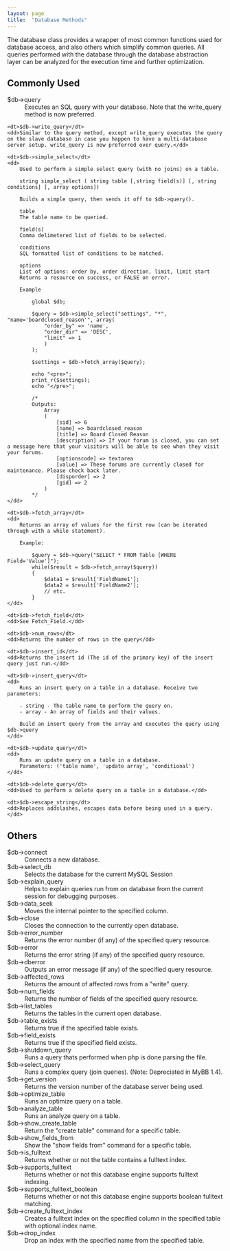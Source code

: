 ```yaml
---
layout: page
title:  "Database Methods"
---
```


The database class provides a wrapper of most common functions used for database access, and also others which simplify common queries. All queries performed with the database through the database abstraction layer can be analyzed for the execution time and further optimization.

## Commonly Used

<dl>
    <dt>$db->query</dt>
    <dd>Executes an SQL query with your database. Note that the write_query method is now preferred.</dd>

    <dt>$db->write_query</dt>
    <dd>Similar to the query method, except write_query executes the query on the slave database in case you happen to have a multi-database server setup. write_query is now preferred over query.</dd>

    <dt>$db->simple_select</dt>
    <dd>
        Used to perform a simple select query (with no joins) on a table.

        string simple_select ( string table [,string field(s)] [, string conditions] [, array options])

        Builds a simple query, then sends it off to $db->query().

        table
        The table name to be queried.

        field(s)
        Comma delimetered list of fields to be selected.

        conditions
        SQL formatted list of conditions to be matched.

        options
        List of options: order by, order direction, limit, limit start
        Returns a resource on success, or FALSE on error.

        Example

            global $db;

            $query = $db->simple_select("settings", "*", "name='boardclosed_reason'", array(
                "order_by" => 'name',
                "order_dir" => 'DESC',
                "limit" => 1
                )
            );

            $settings = $db->fetch_array($query);

            echo "<pre>";
            print_r($settings);
            echo "</pre>";

            /*
            Outputs:
                Array
                (
                    [sid] => 6
                    [name] => boardclosed_reason
                    [title] => Board Closed Reason
                    [description] => If your forum is closed, you can set a message here that your visitors will be able to see when they visit your forums.
                    [optionscode] => textarea
                    [value] => These forums are currently closed for maintenance. Please check back later.
                    [disporder] => 2
                    [gid] => 2
                )
            */
    </dd>

    <dt>$db->fetch_array</dt>
    <dd>
        Returns an array of values for the first row (can be iterated through with a while statement).

        Example:

            $query = $db->query("SELECT * FROM Table [WHERE Field='Value']");
            while($result = $db->fetch_array($query))
            {
                $data1 = $result['FieldName1'];
                $data2 = $result['FieldName2'];
                // etc.
            }
    </dd>

    <dt>$db->fetch_field</dt>
    <dd>See Fetch_Field.</dd>

    <dt>$db->num_rows</dt>
    <dd>Returns the number of rows in the query</dd>

    <dt>$db->insert_id</dt>
    <dd>Returns the insert id (The id of the primary key) of the insert query just run.</dd>

    <dt>$db->insert_query</dt>
    <dd>
        Runs an insert query on a table in a database. Receive two parameters:

        - string - The table name to perform the query on.
        - array - An array of fields and their values.

        Build an insert query from the array and executes the query using $db->query
    </dd>

    <dt>$db->update_query</dt>
    <dd>
        Runs an update query on a table in a database.
        Parameters: ('table name', 'update array', 'conditional')
    </dd>

    <dt>$db->delete_query</dt>
    <dd>Used to perform a delete query on a table in a database.</dd>

    <dt>$db->escape_string</dt>
    <dd>Replaces addslashes, escapes data before being used in a query.</dd>
</dl>

## Others

<dt>$db->connect</dt>
<dd>Connects a new database.</dd>

<dt>$db->select_db</dt>
<dd>Selects the database for the current MySQL Session</dd>

<dt>$db->explain_query</dt>
<dd>Helps to explain queries run from on database from the current session for debugging purposes.</dd>

<dt>$db->data_seek</dt>
<dd>Moves the internal pointer to the specified column.</dd>

<dt>$db->close</dt>
<dd>Closes the connection to the currently open database.</dd>

<dt>$db->error_number</dt>
<dd>Returns the error number (if any) of the specified query resource.</dd>

<dt>$db->error</dt>
<dd>Returns the error string (if any) of the specified query resource.</dd>

<dt>$db->dberror</dt>
<dd>Outputs an error message (if any) of the specified query resource.</dd>

<dt>$db->affected_rows</dt>
<dd>Returns the amount of affected rows from a "write" query.</dd>

<dt>$db->num_fields</dt>
<dd>Returns the number of fields of the specified query resource.</dd>

<dt>$db->list_tables</dt>
<dd>Returns the tables in the current open database.</dd>

<dt>$db->table_exists</dt>
<dd>Returns true if the specified table exists.</dd>

<dt>$db->field_exists</dt>
<dd>Returns true if the specified field exists.</dd>

<dt>$db->shutdown_query</dt>
<dd>Runs a query thats performed when php is done parsing the file.</dd>

<dt>$db->select_query</dt>
<dd>Runs a complex query (join queries). (Note: Depreciated in MyBB 1.4).</dd>

<dt>$db->get_version</dt>
<dd>Returns the version number of the database server being used.</dd>

<dt>$db->optimize_table</dt>
<dd>Runs an optimize query on a table.</dd>

<dt>$db->analyze_table</dt>
<dd>Runs an analyze query on a table.</dd>

<dt>$db->show_create_table</dt>
<dd>Return the "create table" command for a specific table.</dd>

<dt>$db->show_fields_from</dt>
<dd>Show the "show fields from" command for a specific table.</dd>

<dt>$db->is_fulltext</dt>
<dd>Returns whether or not the table contains a fulltext index.</dd>

<dt>$db->supports_fulltext</dt>
<dd>Returns whether or not this database engine supports fulltext indexing.</dd>

<dt>$db->supports_fulltext_boolean</dt>
<dd>Returns whether or not this database engine supports boolean fulltext matching.</dd>

<dt>$db->create_fulltext_index</dt>
<dd>Creates a fulltext index on the specified column in the specified table with optional index name.</dd>

<dt>$db->drop_index</dt>
<dd>Drop an index with the specified name from the specified table.</dd>